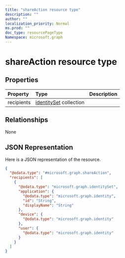 ```yaml
---
title: "shareAction resource type"
description: ""
author: ""
localization_priority: Normal
ms.prod: ""
doc_type: resourcePageType
Namespace: microsoft.graph
---
```



# shareAction resource type



## Properties
|Property|Type|Description|
|:---|:---|:---|
|recipients|[identitySet](../resources/identitySet.md) collection||

## Relationships
None

## JSON Representation
Here is a JSON representation of the resource.
<!-- {
  "blockType": "resource",
  "@odata.type": "microsoft.graph.shareAction"
}
-->
``` json
{
  "@odata.type": "#microsoft.graph.shareAction",
  "recipients": [
    {
      "@odata.type": "microsoft.graph.identitySet",
      "application": {
        "@odata.type": "microsoft.graph.identity",
        "id": "String",
        "displayName": "String"
      },
      "device": {
        "@odata.type": "microsoft.graph.identity"
      },
      "user": {
        "@odata.type": "microsoft.graph.identity"
      }
    }
  ]
}
```

